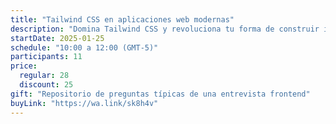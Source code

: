 ```yaml
---
title: "Tailwind CSS en aplicaciones web modernas"
description: "Domina Tailwind CSS y revoluciona tu forma de construir interfaces modernas con el framework que están usando el 99% de empresas exitosas."
startDate: 2025-01-25
schedule: "10:00 a 12:00 (GMT-5)"
participants: 11
price:
  regular: 28
  discount: 25
gift: "Repositorio de preguntas típicas de una entrevista frontend"
buyLink: "https://wa.link/sk8h4v"
---
```

